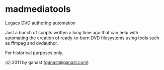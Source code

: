 # madmediatools
Legacy DVD authoring automation

Just a bunch of scripts written a long time ago that can help with automating the creation of ready-to-burn DVD filesystems using tools such as ffmpeg and dvdauthor.

For historical purposes only.

(c) 2011 by ganast (ganast@ganast.com)
